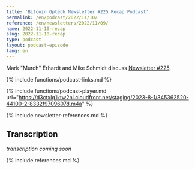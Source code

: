 ```yaml
---
title: 'Bitcoin Optech Newsletter #225 Recap Podcast'
permalink: /en/podcast/2022/11/10/
reference: /en/newsletters/2022/11/09/
name: 2022-11-10-recap
slug: 2022-11-10-recap
type: podcast
layout: podcast-episode
lang: en
---
```

Mark "Murch" Erhardt and Mike Schmidt discuss [Newsletter #225]({{page.reference}}).

{% include functions/podcast-links.md %}

{% include functions/podcast-player.md url="https://d3ctxlq1ktw2nl.cloudfront.net/staging/2023-8-1/345362520-44100-2-8332f9709607d.m4a" %}

{% include newsletter-references.md %}

## Transcription

_transcription coming soon_

{% include references.md %}
